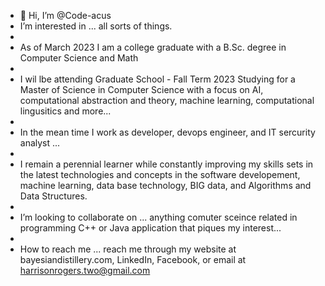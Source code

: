 - 👋 Hi, I’m @Code-acus
- I’m interested in ... all sorts of things. 
- 
- As of March 2023 I am a college graduate with a B.Sc. degree in Computer Science and Math
- 
- I wil lbe attending Graduate School - Fall Term 2023 Studying for a Master of Science in Computer Science with a focus on AI, computational abstraction and theory, machine learning, computational lingusitics and more...
-
- In the mean time I work as developer, devops engineer, and IT sercurity analyst ...
- 
- I remain a perennial learner while constantly improving my skills sets in the latest technologies and concepts in the software developement, machine learning, data base technology, BIG data, and Algorithms and Data Structures.
- 
- I’m looking to collaborate on ... anything comuter sceince related in programming C++ or Java application that piques my interest...
- 
- How to reach me ... reach me through my website at bayesiandistillery.com, LinkedIn, Facebook, or email at harrisonrogers.two@gmail.com


<!---
Code-acus/Code-acus is a ✨ special ✨ repository because its `README.md` (this file) appears on your GitHub profile.
You can click the Preview link to take a look at your changes.
--->
